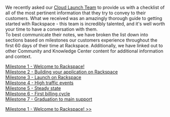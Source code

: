 We recently asked our [Cloud Launch Team](http://www.rackspace.com/blog/an-insiders-look-at-the-cloud-launch-team/) to provide us with a checklist of all of the most pertinent information that they try to convey to their customers. What we received was an amazingly thorough guide to getting started with Rackspace - this team is incredibly talented, and it's well worth your time to have a conversation with them.  
To best communicate their notes, we have broken the list down into sections based on milestones our customers experience throughout the first 60 days of their time at Rackspace. Additionally, we have linked out to other Community and Knowledge Center content for additional information and context.

[Milestone 1 - Welcome to Rackspace!](../chapters/GettingStarted_1.md)  
[Milestone 2 - Building your application on Rackspace](../chapters/GettingStarted_2.md)  
[Milestone 3 - Launch on Rackspace](../chapters/GettingStarted_3.md)  
[Milestone 4 - High traffic events](../chapters/GettingStarted_4.md)  
[Milestone 5 - Steady state](../chapters/GettingStarted_5.md)  
[Milestone 6 - First billing cycle](chpaters/GettingStarted_6.md)  
[Milestone 7 - Graduation to main support](../chapters/GettingStarted_7.md)

[Milestone 1 - Welcome to Rackspace! >>](../chapters/GettingStarted_1.md)
